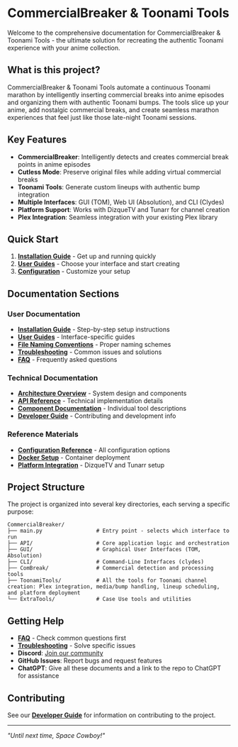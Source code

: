 # CommercialBreaker & Toonami Tools

Welcome to the comprehensive documentation for CommercialBreaker & Toonami Tools - the ultimate solution for recreating the authentic Toonami experience with your anime collection.

## What is this project?

CommercialBreaker & Toonami Tools automate a continuous Toonami marathon by intelligently inserting commercial breaks into anime episodes and organizing them with authentic Toonami bumps. The tools slice up your anime, add nostalgic commercial breaks, and create seamless marathon experiences that feel just like those late-night Toonami sessions.

## Key Features

- **CommercialBreaker**: Intelligently detects and creates commercial break points in anime episodes
- **Cutless Mode**: Preserve original files while adding virtual commercial breaks
- **Toonami Tools**: Generate custom lineups with authentic bump integration
- **Multiple Interfaces**: GUI (TOM), Web UI (Absolution), and CLI (Clydes)
- **Platform Support**: Works with DizqueTV and Tunarr for channel creation
- **Plex Integration**: Seamless integration with your existing Plex library

## Quick Start

1. **[Installation Guide](Installation-Guide.md)** - Get up and running quickly
2. **[User Guides](User-Guides.md)** - Choose your interface and start creating
3. **[Configuration](Configuration-Reference.md)** - Customize your setup

## Documentation Sections

### User Documentation
- **[Installation Guide](Installation-Guide.md)** - Step-by-step setup instructions
- **[User Guides](User-Guides.md)** - Interface-specific guides
- **[File Naming Conventions](File-Naming-Conventions.md)** - Proper naming schemes
- **[Troubleshooting](Troubleshooting.md)** - Common issues and solutions
- **[FAQ](FAQ.md)** - Frequently asked questions

### Technical Documentation
- **[Architecture Overview](Architecture-Overview.md)** - System design and components
- **[API Reference](API-Reference.md)** - Technical implementation details
- **[Component Documentation](Component-Documentation.md)** - Individual tool descriptions
- **[Developer Guide](Developer-Guide.md)** - Contributing and development info

### Reference Materials
- **[Configuration Reference](Configuration-Reference.md)** - All configuration options
- **[Docker Setup](Docker-Setup.md)** - Container deployment
- **[Platform Integration](Platform-Integration.md)** - DizqueTV and Tunarr setup

## Project Structure

The project is organized into several key directories, each serving a specific purpose:

```
CommercialBreaker/
├── main.py                 # Entry point - selects which interface to run
├── API/                    # Core application logic and orchestration
├── GUI/                    # Graphical User Interfaces (TOM, Absolution)
├── CLI/                    # Command-Line Interfaces (clydes)
├── ComBreak/               # Commercial detection and processing tools
├── ToonamiTools/           # All the tools for Toonami channel creation: Plex integration, media/bump handling, lineup scheduling, and platform deployment
└── ExtraTools/             # Case Use tools and utilities
```

## Getting Help

- **[FAQ](FAQ.md)** - Check common questions first
- **[Troubleshooting](Troubleshooting.md)** - Solve specific issues
- **Discord**: [Join our community](https://discord.gg/S7NcUdhKRD)
- **GitHub Issues**: Report bugs and request features
- **ChatGPT**: Give all these documents and a link to the repo to ChatGPT for assistance

## Contributing

See our **[Developer Guide](Developer-Guide.md)** for information on contributing to the project.

---

*"Until next time, Space Cowboy!"*
